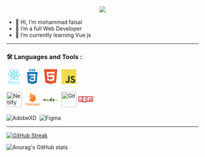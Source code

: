 <div id="header" align="center">
  <img src="https://media2.giphy.com/media/bJ4TVNYNUympPgcpem/giphy.gif?cid=ecf05e47zyie1ewjll81b9g001lt86u6mudw7azs9oyi4p91&rid=giphy.gif&ct=g" width="400"/>
  
</div>

- 👋 Hi, I’m mohammad faisal
- 👀 I’m a full Web Developer
- 🌱 I’m currently learning Vue js 
 
 
 
 

<hr>

### :hammer_and_wrench: Languages and Tools :



<div>
   <img src="https://github.com/devicons/devicon/blob/master/icons/react/react-original-wordmark.svg" title="React" alt="React" width="40" height="40"/>&nbsp;
   <img src="https://github.com/devicons/devicon/blob/master/icons/css3/css3-plain-wordmark.svg"  title="CSS3" alt="CSS" width="40" height="40"/>&nbsp;
  <img src="https://github.com/devicons/devicon/blob/master/icons/html5/html5-original.svg" title="HTML5" alt="HTML" width="40" height="40"/>&nbsp;
  <img src="https://github.com/devicons/devicon/blob/master/icons/javascript/javascript-original.svg" title="JavaScript" alt="JavaScript" width="40" height="40"/>&nbsp;
  <br>
  <br>
  <img  src="https://www.vectorlogo.zone/logos/netlify/netlify-icon.svg" title="Netilfy" style="border-width: 1px;" width="40" height="40">&nbsp;
  <img src="https://github.com/devicons/devicon/blob/master/icons/firebase/firebase-plain-wordmark.svg" title="Firebase" alt="Firebase" width="40" height="40"/>&nbsp;
   <img src="https://github.com/devicons/devicon/blob/master/icons/nodejs/nodejs-original-wordmark.svg" title="NodeJS" alt="NodeJS" width="40" height="40"/>&nbsp;
   <img src="https://www.svgrepo.com/show/303548/git-icon-logo.svg" title="Git" **alt="Git" width="40" height="40"/>
     <img src="https://github.com/devicons/devicon/blob/master/icons/npm/npm-original-wordmark.svg"  title="npm" alt="npm" width="40" height="40"/>&nbsp;
  <br>
  <br>
   <img src="https://cdn.worldvectorlogo.com/logos/adobe-xd.svg"  title="AdobeXD" alt="AdobeXD" width="40" height="40"/>&nbsp;
  <img src="https://cdn.worldvectorlogo.com/logos/figma-1.svg"  title="Figma" alt="Figma" width="40" height="40"/>&nbsp;
  

</div>

<hr/>

[![GitHub Streak](http://github-readme-streak-stats.herokuapp.com?user=mohammadfaisal1996&theme=react&date_format=M%20j%5B%2C%20Y%5D)](https://git.io/streak-stats)


![Anurag's GitHub stats](https://github-readme-stats.vercel.app/api?username=mohammadfaisal1996&theme=react&show_icons=true&hide=contribs,prs,issues)
